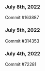 ### July 8th, 2022

Commit #163887

### July 5th, 2022

Commit #314353


### July 4th, 2022

Commit #72281

